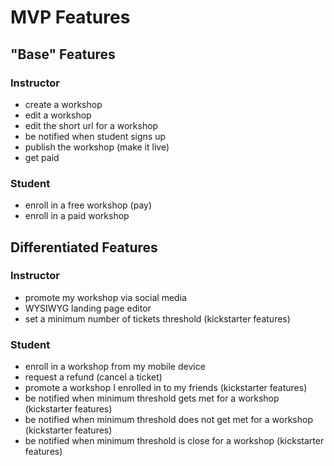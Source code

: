 # MVP Features

## "Base" Features

### Instructor

- create a workshop
- edit a workshop
- edit the short url for a workshop
- be notified when student signs up
- publish the workshop (make it live)
- get paid

### Student

- enroll in a free workshop (pay)
- enroll in a paid workshop

## Differentiated Features

### Instructor

- promote my workshop via social media
- WYSIWYG landing page editor
- set a minimum number of tickets threshold (kickstarter features)

### Student

- enroll in a workshop from my mobile device
- request a refund (cancel a ticket)
- promote a workshop I enrolled in to my friends (kickstarter features)
- be notified when minimum threshold gets met for a workshop (kickstarter features)
- be notified when minimum threshold does not get met for a workshop (kickstarter features)
- be notified when minimum threshold is close for a workshop (kickstarter features)

